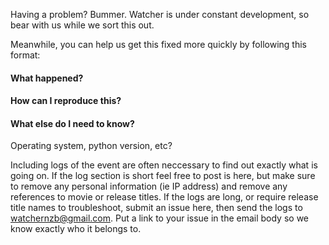 Having a problem? Bummer. Watcher is under constant development, so bear with us while we sort this out.

Meanwhile, you can help us get this fixed more quickly by following this format:

#### What happened?

#### How can I reproduce this?

#### What else do I need to know?
Operating system, python version, etc?

Including logs of the event are often neccessary to find out exactly what is going on.
If the log section is short feel free to post is here, but make sure to remove any personal information (ie IP address) and remove any references to movie or release titles.
If the logs are long, or require release title names to troubleshoot, submit an issue here, then send the logs to watchernzb@gmail.com.
Put a link to your issue in the email body so we know exactly who it belongs to.
